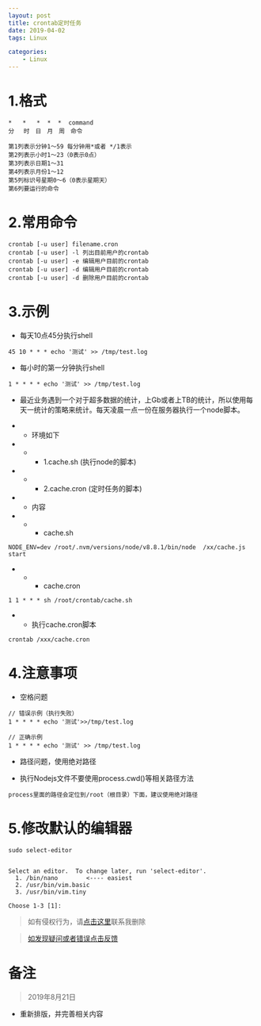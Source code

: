 ```yaml
---
layout: post
title: crontab定时任务
date: 2019-04-02
tags: Linux

categories:
    - Linux
---
```

# 1.格式
```
*   *   *  *  *  command
分　 时　日　月　周　命令

第1列表示分钟1～59 每分钟用*或者 */1表示
第2列表示小时1～23（0表示0点）
第3列表示日期1～31
第4列表示月份1～12
第5列标识号星期0～6（0表示星期天）
第6列要运行的命令
````
<!-- more -->
# 2.常用命令

```
crontab [-u user] filename.cron
crontab [-u user] -l 列出目前用户的crontab
crontab [-u user] -e 编辑用户目前的crontab
crontab [-u user] -d 编辑用户目前的crontab
crontab [-u user] -d 删除用户目前的crontab
```

# 3.示例

- 每天10点45分执行shell
```
45 10 * * * echo '测试' >> /tmp/test.log
```

- 每小时的第一分钟执行shell
```
1 * * * * echo '测试' >> /tmp/test.log
```

- 最近业务遇到一个对于超多数据的统计，上Gb或者上TB的统计，所以使用每天一统计的策略来统计。每天凌晨一点一份在服务器执行一个node脚本。
- - 环境如下

- - - 1.cache.sh (执行node的脚本)
- - - 2.cache.cron (定时任务的脚本)

- - 内容

- - - cache.sh
```
NODE_ENV=dev /root/.nvm/versions/node/v8.8.1/bin/node  /xx/cache.js start
```

- - - cache.cron
```
1 1 * * * sh /root/crontab/cache.sh
```

- - 执行cache.cron脚本
```
crontab /xxx/cache.cron
```

# 4.注意事项

- 空格问题
```
// 错误示例（执行失败）
1 * * * * echo '测试'>>/tmp/test.log

// 正确示例
1 * * * * echo '测试' >> /tmp/test.log
```

- 路径问题，使用绝对路径

- 执行Nodejs文件不要使用process.cwd()等相关路径方法
```
process里面的路径会定位到/root（根目录）下面，建议使用绝对路径
```
# 5.修改默认的编辑器
```
sudo select-editor


Select an editor.  To change later, run 'select-editor'.
  1. /bin/nano        <---- easiest
  2. /usr/bin/vim.basic
  3. /usr/bin/vim.tiny

Choose 1-3 [1]:
```

>如有侵权行为，请[点击这里](https://github.com/cooper-q/MattMeng_hexo/issues)联系我删除

>[如发现疑问或者错误点击反馈](https://github.com/cooper-q/MattMeng_hexo/issues)

# 备注

>2019年8月21日

- 重新排版，并完善相关内容

